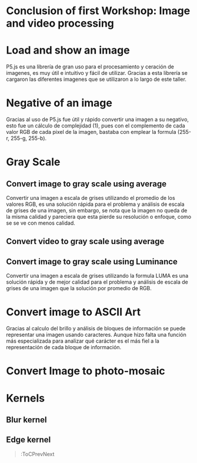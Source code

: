 # Conclusion of first Workshop: Image and video processing
# Load and show an image

P5.js es una librería de gran uso para el procesamiento y ceración de imagenes, es muy útil e intuitivo y fácil de utilizar. Gracias a esta librería se cargaron las diferentes imagenes que se utilizaron a lo largo de este taller.


# Negative of an image

Gracias al uso de P5.js fue útil y rápido convertir una imagen a su negativo, esto fue un cálculo de complejidad (1), pues con el complemento de cada valor RGB de cada pixel de la imagen, bastaba con emplear la formula (255-r, 255-g, 255-b).

# Gray Scale
## Convert image to gray scale using average
Convertir una imagen a escala de grises utilizando el promedio de los valores RGB, es una solución rápida para el  problema  y análisis de escala de grises de una imagen, sin embargo, se nota que la imagen no queda de la misma calidad y pareciera que esta pierde su resolución o enfoque, como se se ve con menos calidad.

## Convert video to gray scale using average


## Convert image to gray scale using Luminance
Convertir una imagen a escala de grises utilizando la formula LUMA es una solución rápida y de mejor calidad para el problema y análisis de escala de grises de una imagen que la solución por promedio de RGB.


# Convert image to ASCII Art
Gracias al calculo del brillo y análisis de bloques de información se puede representar una imagen usando caracteres. Aunque hizo falta una función más especializada para analizar qué carácter es el más fiel a la representación de cada bloque de información.

# Convert Image to photo-mosaic

# Kernels

## Blur kernel

## Edge kernel


> :ToCPrevNext